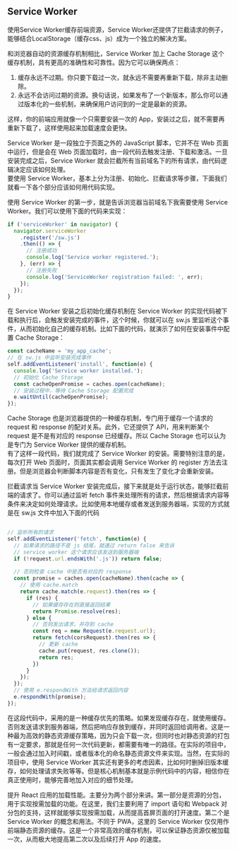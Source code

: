 ## Service Worker
使用Service Worker缓存前端资源，Service Worker还提供了拦截请求的例子，能够结合LocalStorage（缓存css、js）成为一个独立的解决方案。

和浏览器自动的资源缓存机制相比，Service Worker 加上 Cache Storage 这个缓存机制，具有更高的准确性和可靠性。因为它可以确保两点：
1. 缓存永远不过期。你只要下载过一次，就永远不需要再重新下载，除非主动删除。
2. 永远不会访问过期的资源。换句话说，如果发布了一个新版本，那么你可以通过版本化的一些机制，来确保用户访问到的一定是最新的资源。
   
这样，你的前端应用就像一个只需要安装一次的 App，安装过之后，就不需要再重新下载了，这样使用起来加载速度会更快。

Service Worker 是一段独立于页面之外的 JavaScript 脚本，它并不在 Web 页面中运行，但是会在 Web 页面加载时，由一段代码去触发注册、下载和激活。一旦安装完成之后，Service Worker 就会拦截所有当前域名下的所有请求，由代码逻辑决定应该如何处理。  
要使用 Service Worker，基本上分为注册、初始化、拦截请求等步骤，下面我们就看一下各个部分应该如何用代码实现。

使用 Service Worker 的第一步，就是告诉浏览器当前域名下我需要使用 Service Worker。我们可以使用下面的代码来实现：
```js
if ('serviceWorker' in navigator) {
  navigator.serviceWorker
    .register('/sw.js')
    .then(() => {
      // 注册成功
      console.log('Service worker registered.');
    }, (err) => {
      // 注册失败
      console.log('ServiceWorker registration failed: ', err);
    });
  });
}
```
在 Service Worker 安装之后初始化缓存机制在 Service Worker 的实现代码被下载和执行后，会触发安装完成的事件，这个时候，你就可以在 sw.js 里监听这个事件，从而初始化自己的缓存机制。比如下面的代码，就演示了如何在安装事件中配置 Cache Storage：
```js
const cacheName = 'my_app_cache';
// 在 sw.js 中监听安装完成事件
self.addEventListener('install', function(e) {
  console.log('Service worker installed.');
  // 初始化 Cache Storage
  const cacheOpenPromise = caches.open(cacheName);
  // 安装过程中，等待 Cache Storage 配置完成
  e.waitUntil(cacheOpenPromise);
});
```
Cache Storage 也是浏览器提供的一种缓存机制，专门用于缓存一个请求的 request 和 response 的配对关系。此外，它还提供了 API，用来判断某个 request 是不是有对应的 response 已经缓存。所以 Cache Storage 也可以认为是专门为 Service Worker 提供的缓存机制。  
有了这样一段代码，我们就完成了 Service Worker 的安装。需要特别注意的是，每次打开 Web 页面时，页面其实都会调用 Service Worker 的 register 方法去注册。但是浏览器会判断脚本内容是否有变化，只有发生了变化才会重新安装。

拦截请求当 Service Worker 安装完成后，接下来就是处于运行状态，能够拦截前端的请求了。你可以通过监听 fetch 事件来处理所有的请求，然后根据请求内容等条件来决定如何处理请求。比如使用本地缓存或者发送到服务器端，实现的方式就是在 sw.js 文件中加入下面的代码
```js

// 监听所有的请求
self.addEventListener('fetch', function(e) {
  // 如果请求的路径不是 js 结尾，就通过 return false 来告诉 
  // service worker 这个请求应该发送到服务器端
  if (!request.url.endsWith('.js')) return false;
  
  // 否则检查 cache 中是否有对应的 response
  const promise = caches.open(cacheName).then(cache => {
    // 使用 cache.match 
    return cache.match(e.request).then(res => {
      if (res) {
        // 如果缓存存在则直接返回结果
        return Promise.resolve(res);
      } else {
        // 否则发出请求，并存到 cache
        const req = new Request(e.request.url);
        return fetch(corsRequest).then(res => {
          // 更新 cache
          cache.put(request, res.clone());
          return res;
        })
      }
    });
  });
  // 使用 e.respondWith 方法给请求返回内容
  e.respondWith(promise);
});
```
在这段代码中，采用的是一种缓存优先的策略。如果发现缓存存在，就使用缓存。否则发送请求到服务器端，然后把响应存放到缓存，并同时返回给调用者。这是一种最为高效的静态资源缓存策略，因为只会下载一次，但同时也对静态资源的打包有一定要求，那就是任何一次代码更新，都需要有唯一的路径。在实际的项目中，一般会通过加入时间戳，或者版本化的命名静态资源文件来实现。当然，在实际的项目中，使用 Service Worker 其实还有更多的考虑因素，比如何时删掉旧版本缓存，如何处理请求失败等等。但是核心机制基本就是示例代码中的内容，相信你在真正使用时，能够完善地加入对应的细节处理。

提升 React 应用的加载性能。主要分为两个部分来讲。第一部分是资源的分包，用于实现按需加载的功能。在这里，我们主要利用了 import 语句和 Webpack 对分包的支持，这样就能够实现按需加载，从而提高首屏页面的打开速度。第二个是 Service Worker 的概念和用法。不同于 PWA，这里的 Service Worker 仅仅用作前端静态资源的缓存。这是一个非常高效的缓存机制，可以保证静态资源仅被加载一次，从而极大地提高第二次以及后续打开 App 的速度。